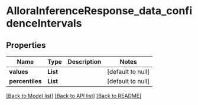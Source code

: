 # AlloraInferenceResponse_data_confidenceIntervals
## Properties

| Name | Type | Description | Notes |
|------------ | ------------- | ------------- | -------------|
| **values** | **List** |  | [default to null] |
| **percentiles** | **List** |  | [default to null] |

[[Back to Model list]](../README.md#documentation-for-models) [[Back to API list]](../README.md#documentation-for-api-endpoints) [[Back to README]](../README.md)

